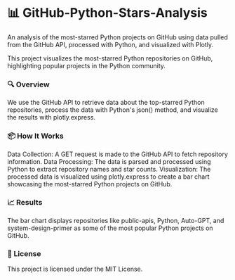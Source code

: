 #   📊 GitHub-Python-Stars-Analysis
An analysis of the most-starred Python projects on GitHub using data pulled from the GitHub API, processed with Python, and visualized with Plotly.


This project visualizes the most-starred Python repositories on GitHub, highlighting popular projects in the Python community.

### 🔍 Overview
We use the GitHub API to retrieve data about the top-starred Python repositories, process the data with Python's json() method, and visualize the results with plotly.express.

### 📦 How It Works
Data Collection: A GET request is made to the GitHub API to fetch repository information.
Data Processing: The data is parsed and processed using Python to extract repository names and star counts.
Visualization: The processed data is visualized using plotly.express to create a bar chart showcasing the most-starred Python projects on GitHub.

### 📈 Results
The bar chart displays repositories like public-apis, Python, Auto-GPT, and system-design-primer as some of the most popular Python projects on GitHub.

### 📄 License
This project is licensed under the MIT License.
